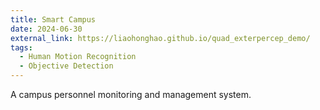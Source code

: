 ```yaml
---
title: Smart Campus
date: 2024-06-30
external_link: https://liaohonghao.github.io/quad_exterpercep_demo/
tags:
  - Human Motion Recognition
  - Objective Detection
---
```


A campus personnel monitoring and management system.

<!--more-->
